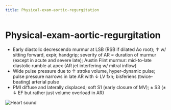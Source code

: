 ```yaml
---
title: Physical-exam-aortic-regurgitation
---
```

# Physical-exam-aortic-regurgitation

* Early diastolic decrescendo murmur at LSB (RSB if dilated Ao root); ↑ w/ sitting forward, expir, handgrip; severity of AR ∝ duration of murmur (except in acute and severe late); Austin Flint murmur: mid-to-late diastolic rumble at apex (AR jet interfering w/ mitral inflow)
* Wide pulse pressure due to ↑ stroke volume, hyper-dynamic pulse; pulse pressure narrows in late AR with ↓ LV fxn; bisferiens (twice-beating) arterial pulse
* PMI diffuse and laterally displaced; soft S1 (early closure of MV); ± S3 (≠ ↓ EF but rather just volume overload in AR)

![Heart sound](https://i.imgur.com/nkng17l.png)

